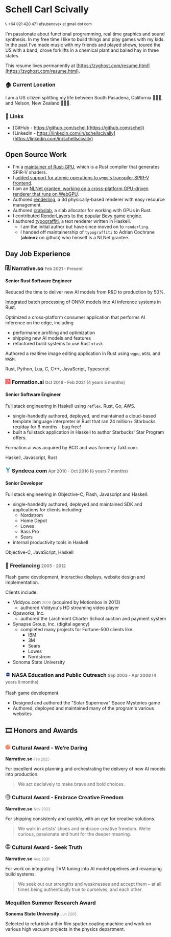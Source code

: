 <style>
time {
  color: #7f7f7f;
  font-size: 0.8em;
}

h3 img {
    width: 1em;
    height: 1em;
}
</style>
# Schell Carl Scivally

📞 <small>+64 021 420 471</small>
<small>efsubenovex at gmail dot com</small>

I'm passionate about functional programming, real time graphics and sound synthesis.
In my free time I like to build things and play games with my kids.
In the past I've made music with my friends and played shows, toured the US with a band, drove forklifts in a chemical plant and bailed hay in three states.

This resume lives permanently at [https://zyghost.com/resume.html](https://zyghost.com/resume.html).

### 🏠 Current Location

I am a US citizen splitting my life between South Pasadena, California 🐻🇺🇸, and Nelson, New Zealand 🌴🇳🇿.

### 🔗 Links

- [GitHub - https://github.com/schell](https://github.com/schell)
- [LinkedIn - https://linkedin.com/in/schellscivally](https://linkedin.com/in/schellscivally)

## Open Source Work

- I'm a [maintainer of Rust-GPU](https://rust-gpu.github.io/blog/2024/11/06/new-maintainers), which is a Rust compiler that generates SPIR-V shaders.
- I [added support for atomic operations to `wgpu`'s transpiler SPIR-V frontend](https://github.com/gfx-rs/wgpu/issues/4489).
- I am an [NLNet grantee, working on a cross-platform GPU-driven renderer that runs on WebGPU](https://nlnet.nl/project/Renderling/).
- Authored [renderling](https://github.com/schell/renderling), a 3d physically-based renderer with easy resource management.
- Authored [crabslab](https://github.com/schell/crabslab), a slab allocator for working with GPUs in Rust.
- I contributed [RenderLayers to the popular Bevy game engine](https://github.com/bevyengine/bevy/pull/1209).
- I authored [typograffiti](https://github.com/schell/typograffiti/), a text renderer written in Haskell. 
  * I am the initial author but have since moved on to `renderling`. 
  * I handed off maintainership of `typograffiti` to Adrian Cochrane (**alcinnz** on github) who himself is a NLNet grantee.

## Day Job Experience

### ![narrative.so logo](img/narrative-icon.svg) Narrative.so <time class="resume-date">Feb 2021 - Present</time>
#### Senior Rust Software Engineer

Reduced the time to deliver new AI models from R&D to production by 50%.

Integrated batch processing of ONNX models into AI inference systems in Rust.

Optimized a cross-platform consumer application that performs AI inference on the edge, including

* performance profiling and optimization
* shipping new AI models and features
* refactored build systems to use Rust `xtask`

Authored a realtime image editing application in Rust using `wgpu`, `WGSL` and `WASM`.

Rust, Python, Lua, C, C++, JavaScript, Typescript

### ![formation.ai logo](img/formationai-logo.jpg) Formation.ai <time>Oct 2016 - Feb 2021 (4 years 5 months)</time>
#### Senior Software Engineer

Full stack engineering in Haskell using `reflex`. Rust, Go, AWS.

* single-handedly authored, deployed, and maintained a cloud-based template language interpreter in
Rust that ran 24 million+ Starbucks req/day for 6 months - bug free!
* built a fullstack application in Haskell to author Starbucks' Star Program offers.

Formation.ai was acquired by BCG and was formerly Takt.com.

Haskell, Javascript, Rust

### ![syndeca.com logo](img/syndeca-logo.png) Syndeca.com <time>Apr 2010 - Oct 2016 (6 years 7 months)</time>
#### Senior Developer

Full stack engineering in Objective-C, Flash, Javascript and Haskell.

* single-handedly authored, deployed and maintained SDK and applications for clients
including:
  - Nordstrom
  - Home Depot
  - Lowes
  - Bass Pro
  - Sears
* internal productivity tools in Haskell

Objective-C, JavaScript, Haskell 

### 🤝 Freelancing <time>2005 - 2012</time>

Flash game development, interactive displays, website design and implementation.

Clients include:

- Viddyou.com <time>2009</time> (acquired by Motionbox in 2013)
  * authored Viddyou's HD streaming video player
- Opsworks, Inc.
  * authored the Larchmont Charter School auction and payment system
- Synapse Group, Inc. (digital agency)
  * completed many projects for Fortune-500 clients like:
    - IBM
    - 3M
    - Sears
    - Lowes
    - Nordstrom
- Sonoma State University

### ![SSU NASA Education and Public Outreach](img/nasa-logo.jpg) NASA Education and Public Outreach <time>Sep 2003 - Apr 2008 (4 years 9 months)</time>

Flash game development.

* Designed and authored the "Solar Supernova" Space Mysteries game
* Authored, deployed and maintained many of the program's various websites

## 🎞️ Honors and Awards

### ![daring](img/award-daring.png) Cultural Award - We’re Daring
**Narrative.so** <time>Feb 2025</time>

For excellent work planning and orchestrating the delivery of new AI models into production.

> We act decisively to make brave and bold choices.

### ![creative](img/award-create.svg) Cultural Award - Embrace Creative Freedom
**Narrative.so** <time>Nov 2023</time>

For shipping consistenly and quickly, with an eye for creative solutions.

> We walk in artists’ shoes and embrace creative freedom. We’re curious, passionate and hunt for the deeper meaning.

### ![truth](img/award-seek.svg) Cultural Award - Seek Truth
**Narrative.so** <time>Aug 2021</time>

For work on integrating TVM tuning into AI model pipelines and revamping build systems.

> We seek out our strengths and weaknesses and accept them – at all times being authentically true to ourselves, and each other.

### Mcquillen Summer Research Award
**Sonoma State University** <time>Jun 2005</time>

Selected to refurbish a thin film sputter coating machine and work on various high vacuum projects in the physics department.
